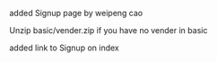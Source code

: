






added Signup page by weipeng cao

Unzip basic/vender.zip if you have no vender in basic

added link to Signup on index
